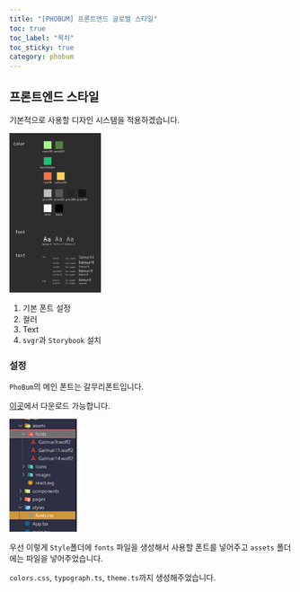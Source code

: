 ```yaml
---
title: "[PHOBUM] 프론트엔드 글로벌 스타일"
toc: true
toc_label: "목차"
toc_sticky: true
category: phobum
---
```


## 프론트엔드 스타일

기본적으로 사용할 디자인 시스템을 적용하겠습니다.

<img src="/../images/2025-02-06-프론트01/image-20250206174220831.png" alt="image-20250206174220831" style="zoom:50%;" />

1. 기본 폰트 설정
2. 컬러
3. Text
4. `svgr`과 `Storybook` 설치 



### 설정

`PhoBum`의 메인 폰트는 <span style="hlm">갈무리</span>폰트입니다. 

[이곳](https://quiple.dev/galmuri)에서 다운로드 가능합니다.



<img src="/../images/2025-02-06-프론트01/image-20250206173119579.png" alt="image-20250206173119579" style="zoom:33%;" />

우선 이렇게 `Style`폴더에 `fonts` 파일을 생성해서 사용할 폰트를 넣어주고 `assets` 폴더에는 파일을 넣어주었습니다.



`colors.css`, `typograph.ts`, `theme.ts`까지 생성해주었습니다.